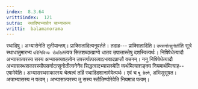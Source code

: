 ```yaml
---
index:  8.3.64
vrittiindex:  121
sutra:  स्थादिष्वभ्यासेन चाभ्यासस्य
vritti:  balamanorama 
---
```


स्थादिषु। अभ्यासेनेति तृतीयान्तम्। प्राक्सितादित्यनुवर्तते। तदाह--- प्राक्सितादिति। `उपसर्गात्सुनोती`ति सूत्रे स्थाधातुमारभ्य `परिनिविभ्यः सेवसिते`त्यत्र सितशब्दात्प्राग्ये धातव उपात्तास्तेषु दशस्वित्यर्थः। निषिषेधेत्यादौ अभ्यासात्परस्य सस्य अभ्यासव्यवहत्वेन उपसर्गात्परत्वाऽभावादप्राप्तौ वचनम्। ननु निषिषेधेत्यादौ अभ्यासस्थसकारस्यौपसर्गादत्सुनोतीत्यनेनैव सिद्धत्वादभ्यासस्येति व्यर्थमित्याशङ्क्य नियमार्थमित्याह--एषामेवेति। अभ्यासस्थसकारस्य चेत्षत्वं तर्हि स्थादिदशानामेवेत्यर्थः। एवं च `षू प्रेरणे`, अभिसुसूषत। अत्राभ्यासस्य न षत्वम्। अभ्यासात्परस्य तु सस्य स्तौतिण्योरेवेति नियमान्न षत्वम्। 

